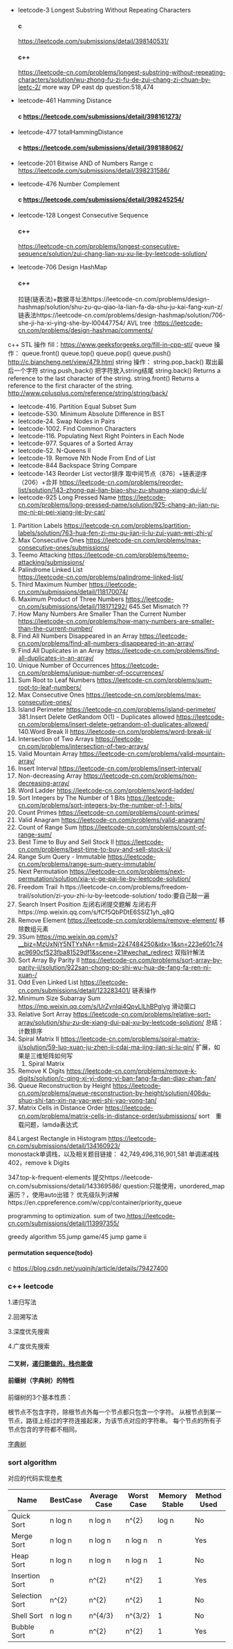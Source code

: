 * leetcode-3 Longest Substring Without Repeating Characters
    #### c
    https://leetcode.com/submissions/detail/398140531/
    #### c++
    https://leetcode-cn.com/problems/longest-substring-without-repeating-characters/solution/wu-zhong-fu-zi-fu-de-zui-chang-zi-chuan-by-leetc-2/
    more way DP
    east dp question:518,474
* leetcode-461 Hamming Distance
    #### c    https://leetcode.com/submissions/detail/398161273/

* leetcode-477 totalHammingDistance
    #### c    https://leetcode.com/submissions/detail/398188062/

* leetcode-201 Bitwise AND of Numbers Range
    c  
    https://leetcode.com/submissions/detail/398231586/
* leetcode-476 Number Complement
    #### c    https://leetcode.com/submissions/detail/398245254/

* leetcode-128 Longest Consecutive Sequence
    #### c++
    https://leetcode-cn.com/problems/longest-consecutive-sequence/solution/zui-chang-lian-xu-xu-lie-by-leetcode-solution/
* leetcode-706 Design HashMap
    #### c++
    拉链(链表法)+数据寻址法https://leetcode-cn.com/problems/design-hashmap/solution/shu-zu-qu-qiao-la-lian-fa-da-shu-ju-kai-fang-xun-z/
    链表法https://leetcode-cn.com/problems/design-hashmap/solution/706-she-ji-ha-xi-ying-she-by-l00447754/
    AVL tree :https://leetcode-cn.com/problems/design-hashmap/comments/


c++ STL 操作
    fill：https://www.geeksforgeeks.org/fill-in-cpp-stl/
queue 操作：
    queue.front()
    queue.top()
    queue.pop()
    queue.push()
    http://c.biancheng.net/view/479.html
 string 操作：
    string.pop_back() 取出最后一个字符
    string.push_back() 把字符放入string结尾
    string.back() Returns a reference to the last character of the string.
    string.front() Returns a reference to the first character of the string.
    http://www.cplusplus.com/reference/string/string/back/
    
* leetcode-416. Partition Equal Subset Sum
* leetcode-530. Minimum Absolute Difference in BST
* leetcode-24. Swap Nodes in Pairs
* leetcode-1002. Find Common Characters
* leetcode-116. Populating Next Right Pointers in Each Node
* leetcode-977. Squares of a Sorted Array
* leetcode-52. N-Queens II
* leetcode-19. Remove Nth Node From End of List
* leetcode-844 Backspace String Compare
* leetcode-143 Reorder List
    vector排序
    取中间节点（876）+链表逆序（206）+合并
    https://leetcode-cn.com/problems/reorder-list/solution/143-zhong-pai-lian-biao-shu-zu-shuang-xiang-dui-li/
* leetcode-925 Long Pressed Name
    https://leetcode-cn.com/problems/long-pressed-name/solution/925-chang-an-jian-ru-mo-ni-pi-pei-xiang-jie-by-car/
 1.   Partition Labels
    https://leetcode-cn.com/problems/partition-labels/solution/763-hua-fen-zi-mu-qu-jian-ji-lu-zui-yuan-wei-zhi-y/
 2.   Max Consecutive Ones
    https://leetcode-cn.com/problems/max-consecutive-ones/submissions/
 3.   Teemo Attacking
     https://leetcode-cn.com/problems/teemo-attacking/submissions/
 4.   Palindrome Linked List   
     https://leetcode-cn.com/problems/palindrome-linked-list/
 5.   Third Maximum Number
     https://leetcode-cn.com/submissions/detail/118170074/
 6.   Maximum Product of Three Numbers
    https://leetcode-cn.com/submissions/detail/118171292/
645.Set Mismatch
    ??
1.    How Many Numbers Are Smaller Than the Current Number
    https://leetcode-cn.com/problems/how-many-numbers-are-smaller-than-the-current-number/
2.   Find All Numbers Disappeared in an Array
    https://leetcode-cn.com/problems/find-all-numbers-disappeared-in-an-array/
3.   Find All Duplicates in an Array
    https://leetcode-cn.com/problems/find-all-duplicates-in-an-array/
4.    Unique Number of Occurrences
    https://leetcode-cn.com/problems/unique-number-of-occurrences/
5.   Sum Root to Leaf Numbers
    https://leetcode-cn.com/problems/sum-root-to-leaf-numbers/
6.   Max Consecutive Ones
    https://leetcode-cn.com/problems/max-consecutive-ones/
7.   Island Perimeter
    https://leetcode-cn.com/problems/island-perimeter/
381.Insert Delete GetRandom O(1) - Duplicates allowed
    https://leetcode-cn.com/problems/insert-delete-getrandom-o1-duplicates-allowed/
140.Word Break II
    https://leetcode-cn.com/problems/word-break-ii/
1.   Intersection of Two Arrays
    https://leetcode-cn.com/problems/intersection-of-two-arrays/
2.   Valid Mountain Array
    https://leetcode-cn.com/problems/valid-mountain-array/
3.  Insert Interval
    https://leetcode-cn.com/problems/insert-interval/
4.   Non-decreasing Array
    https://leetcode-cn.com/problems/non-decreasing-array/
5.   Word Ladder
    https://leetcode-cn.com/problems/word-ladder/
6.    Sort Integers by The Number of 1 Bits
    https://leetcode-cn.com/problems/sort-integers-by-the-number-of-1-bits/
7.   Count Primes
    https://leetcode-cn.com/problems/count-primes/
8.   Valid Anagram
    https://leetcode-cn.com/problems/valid-anagram/
9.   Count of Range Sum
    https://leetcode-cn.com/problems/count-of-range-sum/
10.  Best Time to Buy and Sell Stock II
    https://leetcode-cn.com/problems/best-time-to-buy-and-sell-stock-ii/
11.  Range Sum Query - Immutable
    https://leetcode-cn.com/problems/range-sum-query-immutable/
12. Next Permutation
    https://leetcode-cn.com/problems/next-permutation/solution/xia-yi-ge-pai-lie-by-leetcode-solution/
13.  Freedom Trail
    ｈttps://leetcode-cn.com/problems/freedom-trail/solution/zi-you-zhi-lu-by-leetcode-solution/
    todo:要自己敲一遍
14. Search Insert Position
    左闭右闭提交题解
    左闭右开https://mp.weixin.qq.com/s/fCf5QbPDtE6SSlZ1yh_q8Q
15. Remove Element
    https://leetcode-cn.com/problems/remove-element/
    移除数组元素
16. 3Sum
    https://mp.weixin.qq.com/s?__biz=MzUxNjY5NTYxNA==&mid=2247484250&idx=1&sn=223e601c74ac9690cf523fba81529df1&scene=21#wechat_redirect
    双指针解法
17.  Sort Array By Parity II
    https://leetcode-cn.com/problems/sort-array-by-parity-ii/solution/922san-chong-po-shi-wu-hua-de-fang-fa-ren-ni-xuan-/
18.  Odd Even Linked List
    https://leetcode-cn.com/submissions/detail/123283401/
    链表操作
19.  Minimum Size Subarray Sum
    https://mp.weixin.qq.com/s/UrZynlqi4QpyLlLhBPglyg
    滑动窗口
20.   Relative Sort Array
    https://leetcode-cn.com/problems/relative-sort-array/solution/shu-zu-de-xiang-dui-pai-xu-by-leetcode-solution/
    总结：计数排序
21. Spiral Matrix II
    https://leetcode-cn.com/problems/spiral-matrix-ii/solution/59-luo-xuan-ju-zhen-ii-cdai-ma-jing-jian-si-lu-qin/
    扩展，如果是三维矩阵如何写
    1.  Spiral Matrix
22.  Remove K Digits
    https://leetcode-cn.com/problems/remove-k-digits/solution/c-qing-xi-yi-dong-yi-ban-fang-fa-dan-diao-zhan-fan/
23.  Queue Reconstruction by Height
   https://leetcode-cn.com/problems/queue-reconstruction-by-height/solution/406du-shuo-shi-tan-xin-na-yao-wei-shi-yao-yong-tan/
24.   Matrix Cells in Distance Order
    https://leetcode-cn.com/problems/matrix-cells-in-distance-order/submissions/
    sort　重载问题，lamda表达式

84.Largest Rectangle in Histogram
https://leetcode-cn.com/submissions/detail/134160923/  
monostack单调栈，以及相关题目链接：
    42,749,496,316,901,581
单调递减栈 402，remove k Digits

347.top-k-frequent-elements
提交https://leetcode-cn.com/submissions/detail/143369586/   question:只能使用，unordered_map遍历？，使用auto出错？
优先级队列讲解https://en.cppreference.com/w/cpp/container/priority_queue


programming to  optimization.
sum of two,https://leetcode-cn.com/submissions/detail/113997355/


greedy algorithm
55.jump game/45 jump game ii

#### permutation sequence(todo)
c https://blog.csdn.net/yuqinjh/article/details/79427400


### c++ leetcode

1.递归写法

2.回溯写法

3.深度优先搜索

4.广度优先搜索

#### 二叉树，[递归能做的，栈也能做](https://programmercarl.com/%E4%BA%8C%E5%8F%89%E6%A0%91%E7%9A%84%E8%BF%AD%E4%BB%A3%E9%81%8D%E5%8E%86.html)
#### 前缀树（字典树）的特性


前缀树的3个基本性质：

根节点不包含字符，除根节点外每一个节点都只包含一个字符。
从根节点到某一节点，路径上经过的字符连接起来，为该节点对应的字符串。
每个节点的所有子节点包含的字符都不相同。

[字典树](https://zhuanlan.zhihu.com/p/28891541)

### sort algorithm

对应的代码实现[参考](../c%2B%2B/sort/*.h)

|Name	|BestCase|	Average Case| 	Worst Case|	Memory	Stable | 	Method Used|
|---|---|---|---|---|---|
|Quick Sort	|n log n|	n log n|	n^{2}|	log n|	No|	Partitioning|
|Merge Sort	|n log n|	n log n|	n log n|	n|	Yes|Merging|
|Heap Sort	|n log n|	n log n|	n log n|	1|	No	|Selection|
|Insertion Sort	|n|	n^{2}|	n^{2}|	1	|Yes|	Insertion|
|Selection Sort	|n^{2}|	n^{2}	|n^{2}|	1|	No	|Selection|
|Shell Sort	|n log n|	n^{4/3}|	n^{3/2}|	1	|No|	Insertion|
|Bubble Sort	|n|	n^{2}|	n^{2}|	1	|Yes|	Exchanging|